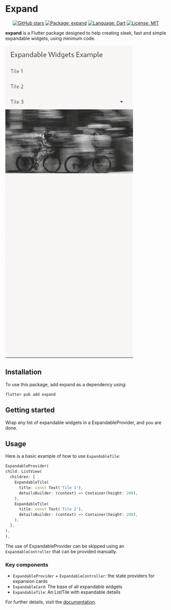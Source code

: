 # Expand

<div align="center">

  [![GitHub stars][github_stars_badge]][github_stars_link]
  [![Package: expand][package_badge]][package_link]
  [![Language: Dart][language_badge]][language_link]
  [![License: MIT][license_badge]][license_link]

</div>

[github_stars_badge]: https://img.shields.io/github/stars/2-5-perceivers/expand?style=flat&color=yellow
[github_stars_link]: https://github.com/2-5-perceivers/expand/stargazers
[package_badge]: https://img.shields.io/pub/v/expand?color=green
[package_link]: https://pub.dev/packages/expand
[language_badge]: https://img.shields.io/badge/language-Dart-blue
[language_link]: https://dart.dev
[license_badge]: https://img.shields.io/github/license/2-5-perceivers/expand
[license_link]: https://opensource.org/licenses/MIT

**expand** is a Flutter package designed to help creating sleek, fast and simple expandable widgets, using minimum code.

![Demo Gif](https://github.com/2-5-perceivers/expand/blob/master/images/demo.gif?raw=true)

## Installation

To use this package, add expand as a dependency using:
```
flutter pub add expand
```

## Getting started

Wrap any list of expandable widgets in a ExpandableProvider, and you are done.

## Usage

Here is a basic example of how to use `ExpandableTile`:

```dart
ExpandableProvider(
child: ListView(
  children: [
    ExpandableTile(
      title: const Text('Tile 1'),
      detailsBuilder: (context) => Container(height: 200),
    ),
    ExpandableTile(
      title: const Text('Tile 2'),
      detailsBuilder: (context) => Container(height: 200),
    ),
  ],
),
),
```

The use of ExpandableProvider can be skipped using an `ExpandableController` that can be provided manually.

### Key components
* `ExpandableProvider` + `ExpandableController`: the state providers for expansion cards
* `ExpandableCard`: The base of all expandable widgets
* `ExpandableTile`: An ListTile with expandable details

For further details, visit the [documentation](https://pub.dev/documentation/expand/latest/).